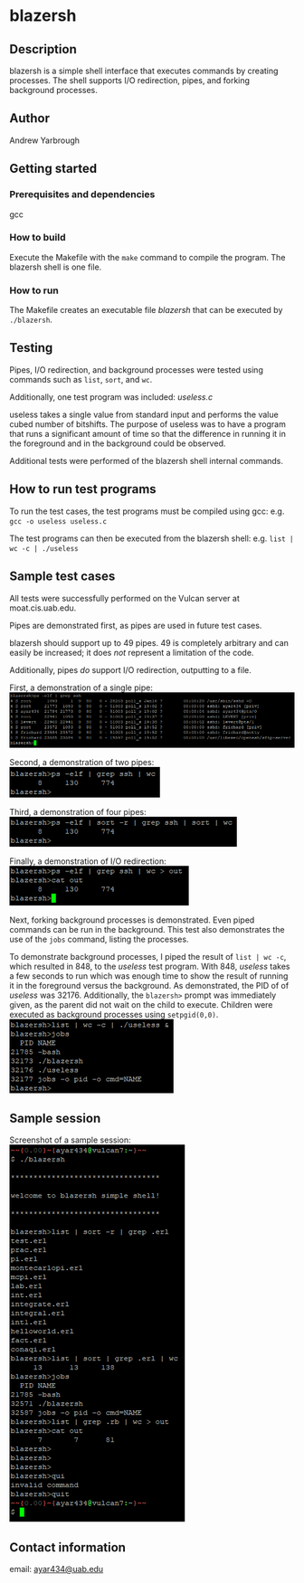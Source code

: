 # blazersh

## Description
blazersh is a simple shell interface that executes commands by creating processes. The shell supports I/O redirection, pipes, and forking background processes.

## Author
Andrew Yarbrough

## Getting started
### Prerequisites and dependencies
gcc
### How to build
Execute the Makefile with the `make` command to compile the program. The blazersh shell is one file.
### How to run
The Makefile creates an executable file *blazersh* that can be executed by `./blazersh`.

## Testing
Pipes, I/O redirection, and background processes were tested using commands such as `list`, `sort`, and `wc`.

Additionally, one test program was included: *useless.c*

useless takes a single value from standard input and performs the value cubed number of bitshifts. The purpose of useless was to have a program that runs a significant amount of time so that the difference in running it in the foreground and in the background could be observed.

Additional tests were performed of the blazersh shell internal commands.

## How to run test programs
To run the test cases, the test programs must be compiled using gcc: e.g. `gcc -o useless useless.c`

The test programs can then be executed from the blazersh shell: e.g. `list | wc -c | ./useless`

## Sample test cases
All tests were successfully performed on the Vulcan server at moat.cis.uab.edu.

Pipes are demonstrated first, as pipes are used in future test cases.

blazersh should support up to 49 pipes. 49 is completely arbitrary and can easily be increased; it does _not_ represent a limitation of the code.

Additionally, pipes _do_ support I/O redirection, outputting to a file.

First, a demonstration of a single pipe:
![single pipe](images/single_pipe.PNG "single pipe")

Second, a demonstration of two pipes:
![two pipes](images/two_pipes.PNG "two pipes")

Third, a demonstration of four pipes:
![four pipes](images/four_pipes.PNG "four pipes")

Finally, a demonstration of I/O redirection:
![I/O redirection](images/io_redirection.PNG "I/O redirection")

Next, forking background processes is demonstrated. Even piped commands can be run in the background. This test also demonstrates the use of the `jobs` command, listing the processes.

To demonstrate background processes, I piped the result of `list | wc -c`, which resulted in 848, to the _useless_ test program. With 848, _useless_ takes a few seconds to run which was enough time to show the result of running it in the foreground versus the background. As demonstrated, the PID of of _useless_ was 32176. Additionally, the `blazersh>` prompt was immediately given, as the parent did not wait on the child to execute. Children were executed as background processes using `setpgid(0,0)`.
![background test](images/background_test.PNG "background test")

## Sample session
Screenshot of a sample session:
![sample session](images/sample_session.PNG "sample session")

## Contact information
email: ayar434@uab.edu